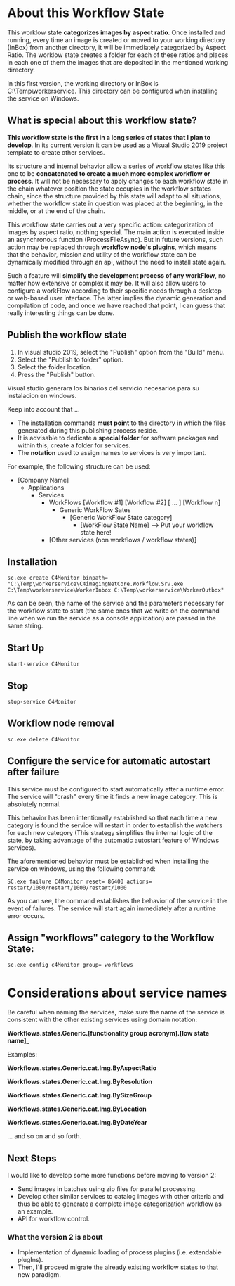 ﻿# About this Workflow State

This worklow state __categorizes images by aspect ratio__. Once installed and running, every time an image is created or moved to your working directory (InBox) from another directory, it will be immediately categorized by Aspect Ratio. The worklow state creates a folder for each of these ratios and places in each one of them the images that are deposited in the mentioned working directory.

In this first version, the working directory or InBox is C:\Temp\workerservice. This directory can be configured when installing the service on Windows.

## What is special about this workflow state?
__This workflow state is the first in a long series of states that I plan to develop__. In its current version it can be used as a Visual Studio 2019 project template to create other services.

Its structure and internal behavior allow a series of workflow states like this one to be __concatenated to create a much more complex workflow or process__. It will not be necessary to apply changes to each workflow state in the chain whatever position the state occupies in the workflow satates chain, since the structure provided by this state will adapt to all situations, whether the workflow state in question was placed at the beginning, in the middle, or at the end of the chain.

This workflow state carries out a very specific action: categorization of images by aspect ratio, nothing special. The main action is executed inside an asynchronous function (ProcessFileAsync). But in future versions, such action may be replaced through __workflow node's plugins__, which means that the behavior, mission and utility of the workflow state can be dynamically modified through an api, without the need to install state again.

Such a feature will __simplify the development process of any workFlow__, no matter how extensive or complex it may be. It will also allow users to configure a workFlow according to their specific needs through a desktop or web-based user interface. The latter implies the dynamic generation and compilation of code, and once we have reached that point, I can guess that really interesting things can be done.


## Publish the workflow state

1. In visual studio 2019, select the "Publish" option from the "Build" menu.
2. Select the "Publish to folder" option.
3. Select the folder location. 
4. Press the "Publish" button.

Visual studio generara los binarios del servicio necesarios para su instalacion en windows.

Keep into account that ...
- The installation commands __must point__ to the directory in which the files generated during this publishing process reside.
- It is advisable to dedicate a __special folder__ for software packages and within this, create a folder for services.
- The __notation__ used to assign names to services is very important.

For example, the following structure can be used:

- [Company Name]
	- Applications
		- Services
			- WorkFlows
				[Workflow #1]
				[Workflow #2]
				[ ... ]
				[Workflow n]
				- Generic WorkFlow Sates
					- [Generic WorkFlow State category]
						- [WorkFlow State Name] --> Put your workflow state here!
			- [Other services (non workflows / workflow states)]


## Installation 
```ssh
sc.exe create C4Monitor binpath= "C:\Temp\workerservice\C4imagingNetCore.Workflow.Srv.exe C:\Temp\workerservice\WorkerInbox C:\Temp\workerservice\WorkerOutbox"
```
As can be seen, the name of the service and the parameters necessary for the workflow state to start (the same ones that we write on the command line when we run the service as a console application) are passed in the same string.

## Start Up
```ssh
start-service C4Monitor
```
## Stop
```ssh
stop-service C4Monitor
```
## Workflow node removal
```ssh
sc.exe delete C4Monitor
```
## Configure the service for automatic autostart after failure

This service must be configured to start automatically after a runtime error. The service will "crash" every time it finds a new image category. This is absolutely normal.

This behavior has been intentionally established so that each time a new category is found the service will restart in order to establish the watchers for each new category (This strategy simplifies the internal logic of the state, by taking advantage of the automatic autostart feature of Windows services).

The aforementioned behavior must be established when installing the service on windows, using the following command:
```ssh
SC.exe failure C4Monitor reset= 86400 actions= restart/1000/restart/1000/restart/1000
```
As you can see, the command establishes the behavior of the service in the event of failures. The service will start again immediately after a runtime error occurs.


## Assign "workflows" category to the Workflow State:
```ssh
sc.exe config c4Monitor group= workflows
```

# Considerations about service names

Be careful when naming the services, make sure the name of the service is consistent with the other existing services using domain notation:

**Workflows.states.Generic.[functionality group acronym].[low state name]_**

Examples:

__Workflows.states.Generic.cat.Img.ByAspectRatio__

__Workflows.states.Generic.cat.Img.ByResolution__

__Workflows.states.Generic.cat.Img.BySizeGroup__

__Workflows.states.Generic.cat.Img.ByLocation__

__Workflows.states.Generic.cat.Img.ByDateYear__

... and so on and so forth.


## Next Steps

I would like to develop some more functions before moving to version 2:

- Send images in batches using zip files for parallel processing.
- Develop other similar services to catalog images with other criteria and thus be able to generate a complete image categorization workflow as an example.
- API for workflow control.

### What the version 2 is about

- Implementation of dynamic loading of process plugins (i.e. extendable plugIns).
- Then, I'll proceed migrate the already existing workflow states to that new paradigm.
